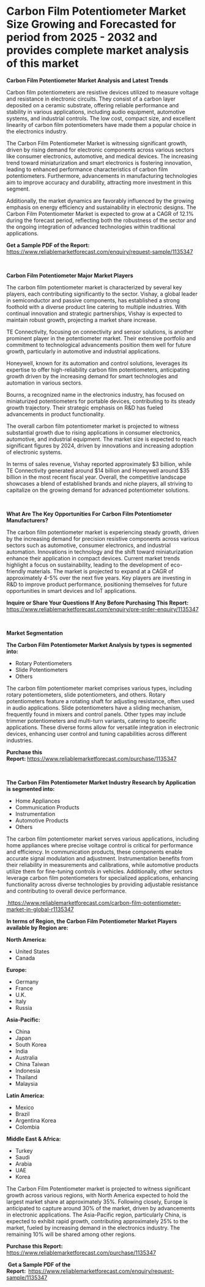 <p><h1>Carbon Film Potentiometer Market Size Growing and Forecasted for period from 2025 - 2032 and provides complete market analysis of this market</h1></p><p><strong>Carbon Film Potentiometer Market Analysis and Latest Trends</strong></p>
<p><p>Carbon film potentiometers are resistive devices utilized to measure voltage and resistance in electronic circuits. They consist of a carbon layer deposited on a ceramic substrate, offering reliable performance and stability in various applications, including audio equipment, automotive systems, and industrial controls. The low cost, compact size, and excellent linearity of carbon film potentiometers have made them a popular choice in the electronics industry.</p><p>The Carbon Film Potentiometer Market is witnessing significant growth, driven by rising demand for electronic components across various sectors like consumer electronics, automotive, and medical devices. The increasing trend toward miniaturization and smart electronics is fostering innovation, leading to enhanced performance characteristics of carbon film potentiometers. Furthermore, advancements in manufacturing technologies aim to improve accuracy and durability, attracting more investment in this segment.</p><p>Additionally, the market dynamics are favorably influenced by the growing emphasis on energy efficiency and sustainability in electronic designs. The Carbon Film Potentiometer Market is expected to grow at a CAGR of 12.1% during the forecast period, reflecting both the robustness of the sector and the ongoing integration of advanced technologies within traditional applications.</p></p>
<p><strong>Get a Sample PDF of the Report:&nbsp;</strong> <a href="https://www.reliablemarketforecast.com/enquiry/request-sample/1135347?utm_campaign=3507&utm_medium=2&utm_source=Github&utm_content=ia&utm_term=15042025&utm_id=carbon-film-potentiometer">https://www.reliablemarketforecast.com/enquiry/request-sample/1135347</a></p>
<p>&nbsp;</p>
<p><strong>Carbon Film Potentiometer Major Market Players</strong></p>
<p><p>The carbon film potentiometer market is characterized by several key players, each contributing significantly to the sector. Vishay, a global leader in semiconductor and passive components, has established a strong foothold with a diverse product line catering to multiple industries. With continual innovation and strategic partnerships, Vishay is expected to maintain robust growth, projecting a market share increase.</p><p>TE Connectivity, focusing on connectivity and sensor solutions, is another prominent player in the potentiometer market. Their extensive portfolio and commitment to technological advancements position them well for future growth, particularly in automotive and industrial applications. </p><p>Honeywell, known for its automation and control solutions, leverages its expertise to offer high-reliability carbon film potentiometers, anticipating growth driven by the increasing demand for smart technologies and automation in various sectors.</p><p>Bourns, a recognized name in the electronics industry, has focused on miniaturized potentiometers for portable devices, contributing to its steady growth trajectory. Their strategic emphasis on R&D has fueled advancements in product functionality.</p><p>The overall carbon film potentiometer market is projected to witness substantial growth due to rising applications in consumer electronics, automotive, and industrial equipment. The market size is expected to reach significant figures by 2024, driven by innovations and increasing adoption of electronic systems.</p><p>In terms of sales revenue, Vishay reported approximately $3 billion, while TE Connectivity generated around $14 billion and Honeywell around $35 billion in the most recent fiscal year. Overall, the competitive landscape showcases a blend of established brands and niche players, all striving to capitalize on the growing demand for advanced potentiometer solutions.</p></p>
<p>&nbsp;</p>
<p><strong>What Are The Key Opportunities For Carbon Film Potentiometer Manufacturers?</strong></p>
<p><p>The carbon film potentiometer market is experiencing steady growth, driven by the increasing demand for precision resistive components across various sectors such as automotive, consumer electronics, and industrial automation. Innovations in technology and the shift toward miniaturization enhance their application in compact devices. Current market trends highlight a focus on sustainability, leading to the development of eco-friendly materials. The market is projected to expand at a CAGR of approximately 4-5% over the next five years. Key players are investing in R&D to improve product performance, positioning themselves for future opportunities in smart devices and IoT applications.</p></p>
<p><strong>Inquire or Share Your Questions If Any Before Purchasing This Report:</strong> <a href="https://www.reliablemarketforecast.com/enquiry/pre-order-enquiry/1135347?utm_campaign=3507&utm_medium=2&utm_source=Github&utm_content=ia&utm_term=15042025&utm_id=carbon-film-potentiometer">https://www.reliablemarketforecast.com/enquiry/pre-order-enquiry/1135347</a></p>
<p>&nbsp;</p>
<p><strong>Market Segmentation</strong></p>
<p><strong>The Carbon Film Potentiometer Market Analysis by types is segmented into:</strong></p>
<p><ul><li>Rotary Potentiometers</li><li>Slide Potentiometers</li><li>Others</li></ul></p>
<p><p>The carbon film potentiometer market comprises various types, including rotary potentiometers, slide potentiometers, and others. Rotary potentiometers feature a rotating shaft for adjusting resistance, often used in audio applications. Slide potentiometers have a sliding mechanism, frequently found in mixers and control panels. Other types may include trimmer potentiometers and multi-turn variants, catering to specific applications. These diverse forms allow for versatile integration in electronic devices, enhancing user control and tuning capabilities across different industries.</p></p>
<p><strong>Purchase this Report:&nbsp;</strong><a href="https://www.reliablemarketforecast.com/purchase/1135347?utm_campaign=3507&utm_medium=2&utm_source=Github&utm_content=ia&utm_term=15042025&utm_id=carbon-film-potentiometer">https://www.reliablemarketforecast.com/purchase/1135347</a></p>
<p>&nbsp;</p>
<p><strong>The Carbon Film Potentiometer Market Industry Research by Application is segmented into:</strong></p>
<p><ul><li>Home Appliances</li><li>Communication Products</li><li>Instrumentation</li><li>Automotive Products</li><li>Others</li></ul></p>
<p><p>The carbon film potentiometer market serves various applications, including home appliances where precise voltage control is critical for performance and efficiency. In communication products, these components enable accurate signal modulation and adjustment. Instrumentation benefits from their reliability in measurements and calibrations, while automotive products utilize them for fine-tuning controls in vehicles. Additionally, other sectors leverage carbon film potentiometers for specialized applications, enhancing functionality across diverse technologies by providing adjustable resistance and contributing to overall device performance.</p></p>
<p><a href="https://www.reliablemarketforecast.com/carbon-film-potentiometer-market-in-global-r1135347?utm_campaign=3507&utm_medium=2&utm_source=Github&utm_content=ia&utm_term=15042025&utm_id=carbon-film-potentiometer">&nbsp;https://www.reliablemarketforecast.com/carbon-film-potentiometer-market-in-global-r1135347</a></p>
<p><strong>In terms of Region, the Carbon Film Potentiometer Market Players available by Region are:</strong></p>
<p>
    <p> <strong> North America: </strong>
        <ul>
            <li>United States</li>
            <li>Canada</li>
        </ul>
        </p> 
    <p> <strong> Europe: </strong>
        <ul>
            <li>Germany</li>
            <li>France</li>
            <li>U.K.</li>
            <li>Italy</li>
            <li>Russia</li>
        </ul>
        </p> 
    <p> <strong> Asia-Pacific: </strong>
        <ul>
            <li>China</li>
            <li>Japan</li>
            <li>South Korea</li>
            <li>India</li>
            <li>Australia</li>
            <li>China Taiwan</li>
            <li>Indonesia</li>
            <li>Thailand</li>
            <li>Malaysia</li>
        </ul>
        </p> 
    <p> <strong> Latin America: </strong>
        <ul>
            <li>Mexico</li>
            <li>Brazil</li>
            <li>Argentina Korea</li>
            <li>Colombia</li>
        </ul>
        </p> 
    <p> <strong> Middle East & Africa: </strong>
        <ul>
            <li>Turkey</li>
            <li>Saudi</li>
            <li>Arabia</li>
            <li>UAE</li>
            <li>Korea</li>
        </ul>
    </p>
    </p>
<p><p>The Carbon Film Potentiometer market is projected to witness significant growth across various regions, with North America expected to hold the largest market share at approximately 35%. Following closely, Europe is anticipated to capture around 30% of the market, driven by advancements in electronic applications. The Asia-Pacific region, particularly China, is expected to exhibit rapid growth, contributing approximately 25% to the market, fueled by increasing demand in the electronics industry. The remaining 10% will be shared among other regions.</p></p>
<p><strong>Purchase this Report: </strong><a href="https://www.reliablemarketforecast.com/purchase/1135347?utm_campaign=3507&utm_medium=2&utm_source=Github&utm_content=ia&utm_term=15042025&utm_id=carbon-film-potentiometer">https://www.reliablemarketforecast.com/purchase/1135347</a></p>
<p>&nbsp;<strong>Get a Sample PDF of the Report:&nbsp;&nbsp;</strong><a href="https://www.reliablemarketforecast.com/enquiry/request-sample/1135347?utm_campaign=3507&utm_medium=2&utm_source=Github&utm_content=ia&utm_term=15042025&utm_id=carbon-film-potentiometer">https://www.reliablemarketforecast.com/enquiry/request-sample/1135347</a></p>
<p><strong></strong></p>
<p><p></p><p></p><p></p></p>